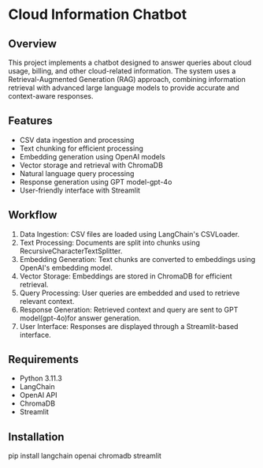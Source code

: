 # Cloud Information Chatbot

## Overview
This project implements a chatbot designed to answer queries about cloud usage, billing, and other cloud-related information. The system uses a Retrieval-Augmented Generation (RAG) approach, combining information retrieval with advanced large language models to provide accurate and context-aware responses.

## Features
- CSV data ingestion and processing
- Text chunking for efficient processing
- Embedding generation using OpenAI models
- Vector storage and retrieval with ChromaDB
- Natural language query processing
- Response generation using GPT model-gpt-4o
- User-friendly interface with Streamlit

## Workflow
1. Data Ingestion: CSV files are loaded using LangChain's CSVLoader.
2. Text Processing: Documents are split into chunks using RecursiveCharacterTextSplitter.
3. Embedding Generation: Text chunks are converted to embeddings using OpenAI's embedding model.
4. Vector Storage: Embeddings are stored in ChromaDB for efficient retrieval.
5. Query Processing: User queries are embedded and used to retrieve relevant context.
6. Response Generation: Retrieved context and query are sent to GPT model(gpt-4o)for answer generation.
7. User Interface: Responses are displayed through a Streamlit-based interface.

## Requirements
- Python 3.11.3
- LangChain 
- OpenAI API
- ChromaDB
- Streamlit

## Installation
pip install langchain openai chromadb streamlit
